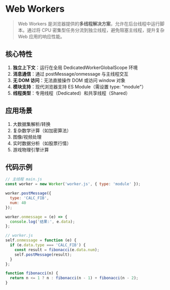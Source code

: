 # Web Workers

> Web Workers 是浏览器提供的**多线程解决方案**，允许在后台线程中运行脚本。通过将 CPU 密集型任务分流到独立线程，避免阻塞主线程，提升复杂
> Web 应用的响应性能。

## 核心特性

1. **独立上下文**：运行在全局 DedicatedWorkerGlobalScope 环境
2. **消息通信**：通过 postMessage/onmessage 与主线程交互
3. **无 DOM 访问**：无法直接操作 DOM 或访问 window 对象
4. **模块支持**：现代浏览器支持 ES Module（需设置 type: "module"）
5. **线程类型**：专用线程（Dedicated）和共享线程（Shared）

## 应用场景

1. 大数据集解析/转换
2. 复杂数学计算（如加密算法）
3. 图像/视频处理
4. 实时数据分析（如股票行情）
5. 游戏物理引擎计算

## 代码示例

```js
// 主线程 main.js
const worker = new Worker('worker.js', { type: 'module' });

worker.postMessage({
  type: 'CALC_FIB',
  num: 40
});

worker.onmessage = (e) => {
  console.log('结果:', e.data);
};

// worker.js
self.onmessage = function (e) {
  if (e.data.type === 'CALC_FIB') {
    const result = fibonacci(e.data.num);
    self.postMessage(result);
  }
};

function fibonacci(n) {
  return n <= 1 ? n : fibonacci(n - 1) + fibonacci(n - 2);
}
```
